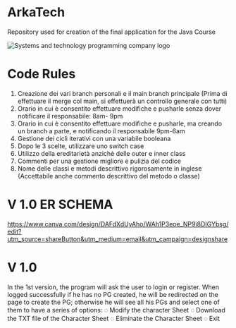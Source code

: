 # ArkaTech
Repository used for creation of the final application for the Java Course

![Systems and technology programming company logo](https://user-images.githubusercontent.com/112651968/225247631-669694e1-b0b0-4402-9c04-6345dbf5527d.png)



# Code Rules 
1. Creazione dei vari branch personali e il main branch principale (Prima di effettuare il merge col main, si effettuerà un controllo generale con tutti)
2. Orario in cui è consentito effettuare modifiche e pusharle senza dover notificare il responsabile: 8am- 9pm 
3. Orario in cui è consentito effettuare modifiche e pusharle, ma creando un branch a parte, e notificando il responsabile 9pm-6am
4. Gestione dei cicli iterativi con una variabile booleana
5. Dopo le 3 scelte, utilizzare uno switch case
6. Utilizzo della ereditarietà anzichè delle outer e inner class
7. Commenti per una gestione migliore e pulizia del codice
8. Nome delle classi e metodi descrittivo rigorosamente in inglese (Accettabile anche commento descrittivo del metodo o classe)


# V 1.0 ER SCHEMA 
https://www.canva.com/design/DAFdXdUyAho/WAh1P3eoe_NP9i8DIGYbsg/edit?utm_source=shareButton&utm_medium=email&utm_campaign=designshare

# V 1.0 
In the 1st version, the program will ask the user to login or register. When logged successfully if he has no PG created, he will be redirected on the page to create the PG; otherwise he will see all his PGs and select one of them to have a series of options: 
◌ Modify the character Sheet
◌ Download the TXT file of the Character Sheet
◌ Eliminate the Character Sheet
◌ Exit
